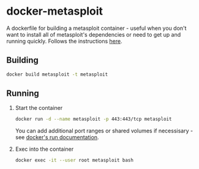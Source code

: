 # docker-metasploit

A dockerfile for building a metasploit container - useful when you don't want
to install all of metasploit's dependencies or need to get up and running
quickly. Follows the instructions
[here](https://www.darkoperator.com/installing-metasploit-in-ubunt/).

## Building

```bash
docker build metasploit -t metasploit
```

## Running

1. Start the container

    ```bash
    docker run -d --name metasploit -p 443:443/tcp metasploit
    ```

    You can add additional port ranges or shared volumes if necessisary - see [docker's run documentation](https://docs.docker.com/engine/reference/run/).

2. Exec into the container

    ```bash
    docker exec -it --user root metasploit bash
    ```
